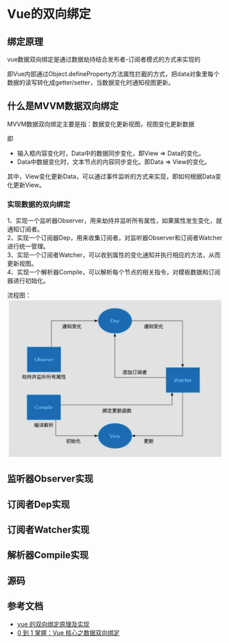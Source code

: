 # Vue的双向绑定
## 绑定原理
vue数据双向绑定是通过数据劫持结合发布者-订阅者模式的方式来实现的

即Vue内部通过Object.defineProperty方法属性拦截的方式，把data对象里每个数据的读写转化成getter/setter，当数据变化时通知视图更新。

## 什么是MVVM数据双向绑定
MVVM数据双向绑定主要是指：数据变化更新视图，视图变化更新数据

即
* 输入框内容变化时，Data中的数据同步变化，即View => Data的变化。
* Data中数据变化时，文本节点的内容同步变化。即Data => View的变化。

其中，View变化更新Data，可以通过事件监听的方式来实现，即如何根据Data变化更新View。

### 实现数据的双向绑定
1、实现一个监听器Observer，用来劫持并监听所有属性，如果属性发生变化，就通知订阅者。<br>
2、实现一个订阅器Dep，用来收集订阅者，对监听器Observer和订阅者Watcher进行统一管理。<br>
3、实现一个订阅者Watcher，可以收到属性的变化通知并执行相应的方法，从而更新视图。<br>
4、实现一个解析器Compile，可以解析每个节点的相关指令，对模板数据和订阅器进行初始化。<br>

流程图：
![mahua](./img/双向数据绑定.png)


## 监听器Observer实现
## 订阅者Dep实现
## 订阅者Watcher实现
## 解析器Compile实现
## 源码

## 参考文档

* [vue 的双向绑定原理及实现](https://juejin.im/entry/6844903479044112391)
* [0 到 1 掌握：Vue 核心之数据双向绑定](https://juejin.im/post/6844903903822086151)



